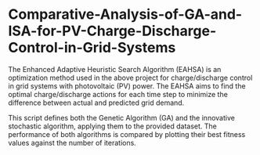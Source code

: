 # Comparative-Analysis-of-GA-and-ISA-for-PV-Charge-Discharge-Control-in-Grid-Systems
The Enhanced Adaptive Heuristic Search Algorithm (EAHSA) is an optimization method used in the above project for charge/discharge control in grid systems with photovoltaic (PV) power. The EAHSA aims to find the optimal charge/discharge actions for each time step to minimize the difference between actual and predicted grid demand.

This script defines both the Genetic Algorithm (GA) and the innovative stochastic algorithm, applying them to the provided dataset. The performance of both algorithms is compared by plotting their best fitness values against the number of iterations.
